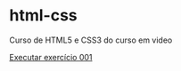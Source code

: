 # html-css
 Curso de HTML5 e CSS3 do curso em video

<a href="https://ricardogoncalvessilva.github.io/html-css/exercicios/ex001/index.html">Executar exercício 001<a>